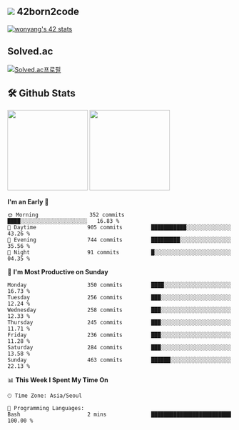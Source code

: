 
## <img src="https://img.shields.io/badge/-000000?style=flat&logo=42&logoColor=white"> 42born2code
[![wonyang's 42 stats](https://badge42.vercel.app/api/v2/cl5nhe5b6007809kydha7ht42/stats?cursusId=21&coalitionId=88)](https://profile.intra.42.fr/users/wonyang)

## Solved.ac
[![Solved.ac프로필](http://mazassumnida.wtf/api/v2/generate_badge?boj=bennyws)](https://solved.ac/bennyws)

## 🛠️ Github Stats
<p>
  <img height="180em" src="https://github-readme-stats-veggie-garden.vercel.app/api?username=gemstoneyang&show_icons=true&include_all_commits=true&bg_color=30,e96443,904e95&title_color=fff&text_color=fff">
  <img height="180em" src="https://github-readme-stats-veggie-garden.vercel.app/api/top-langs/?username=gemstoneyang&layout=compact&bg_color=30,e96443,904e95&title_color=fff&text_color=fff">
</p>

<!--START_SECTION:waka-->
**I'm an Early 🐤** 

```text
🌞 Morning                352 commits         ████░░░░░░░░░░░░░░░░░░░░░   16.83 % 
🌆 Daytime                905 commits         ███████████░░░░░░░░░░░░░░   43.26 % 
🌃 Evening                744 commits         █████████░░░░░░░░░░░░░░░░   35.56 % 
🌙 Night                  91 commits          █░░░░░░░░░░░░░░░░░░░░░░░░   04.35 % 
```
📅 **I'm Most Productive on Sunday** 

```text
Monday                   350 commits         ████░░░░░░░░░░░░░░░░░░░░░   16.73 % 
Tuesday                  256 commits         ███░░░░░░░░░░░░░░░░░░░░░░   12.24 % 
Wednesday                258 commits         ███░░░░░░░░░░░░░░░░░░░░░░   12.33 % 
Thursday                 245 commits         ███░░░░░░░░░░░░░░░░░░░░░░   11.71 % 
Friday                   236 commits         ███░░░░░░░░░░░░░░░░░░░░░░   11.28 % 
Saturday                 284 commits         ███░░░░░░░░░░░░░░░░░░░░░░   13.58 % 
Sunday                   463 commits         ██████░░░░░░░░░░░░░░░░░░░   22.13 % 
```


📊 **This Week I Spent My Time On** 

```text
🕑︎ Time Zone: Asia/Seoul

💬 Programming Languages: 
Bash                     2 mins              █████████████████████████   100.00 % 
```


<!--END_SECTION:waka-->

